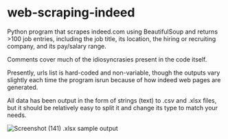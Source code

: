 # web-scraping-indeed
Python program that scrapes indeed.com using BeautifulSoup and returns >100 job entries,
including the job title, its location, the hiring or recruiting company, and its pay/salary range.

Comments cover much of the idiosyncrasies present in the code itself.

Presently, urls list is hard-coded and non-variable, though the outputs vary slightly
each time the program isrun because of how indeed web pages are generated.

All data has been output in the form of strings (text) to .csv and .xlsx files,
but it should be relatively easy to split it and change its type to match your needs.


![Screenshot (141)](https://user-images.githubusercontent.com/75468526/139594039-5bb4d3ba-5959-44e3-82c7-50653b2db169.png)
.xlsx sample output
